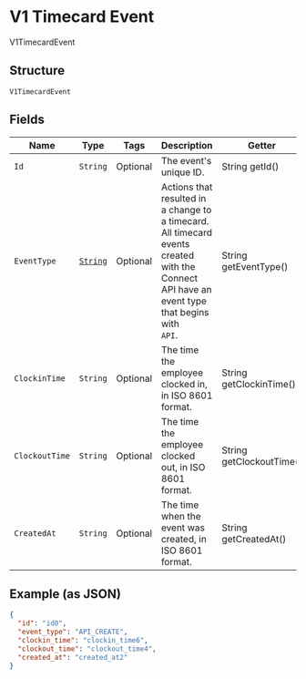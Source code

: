 
# V1 Timecard Event

V1TimecardEvent

## Structure

`V1TimecardEvent`

## Fields

| Name | Type | Tags | Description | Getter |
|  --- | --- | --- | --- | --- |
| `Id` | `String` | Optional | The event's unique ID. | String getId() |
| `EventType` | [`String`](/doc/models/v1-timecard-event-event-type.md) | Optional | Actions that resulted in a change to a timecard. All timecard<br>events created with the Connect API have an event type that begins with<br>`API`. | String getEventType() |
| `ClockinTime` | `String` | Optional | The time the employee clocked in, in ISO 8601 format. | String getClockinTime() |
| `ClockoutTime` | `String` | Optional | The time the employee clocked out, in ISO 8601 format. | String getClockoutTime() |
| `CreatedAt` | `String` | Optional | The time when the event was created, in ISO 8601 format. | String getCreatedAt() |

## Example (as JSON)

```json
{
  "id": "id0",
  "event_type": "API_CREATE",
  "clockin_time": "clockin_time6",
  "clockout_time": "clockout_time4",
  "created_at": "created_at2"
}
```

